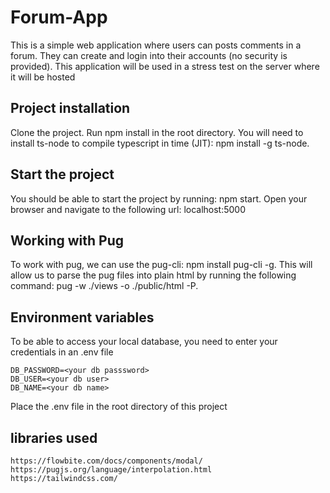 # Forum-App
This is a simple web application where users can posts comments in a forum. They can create and login into their accounts (no security is provided). This application will be used in a stress test on the server where it will be hosted

## Project installation
Clone the project. Run npm install in the root directory. You will need to install ts-node to compile typescript in time (JIT): npm install -g ts-node. 

## Start the project
You should be able to start the project by running: npm start. Open your browser and navigate to the following url: localhost:5000

## Working with Pug
To work with pug, we can use the pug-cli: npm install pug-cli -g. This will allow us to parse the pug files into plain html by running the following command: pug -w ./views -o ./public/html -P.

## Environment variables
To be able to access your local database, you need to enter your credentials in an .env file
```
DB_PASSWORD=<your db passsword>
DB_USER=<your db user>
DB_NAME=<your db name>
```
Place the .env file in the root directory of this project

## libraries used
```
https://flowbite.com/docs/components/modal/
https://pugjs.org/language/interpolation.html
https://tailwindcss.com/
```
